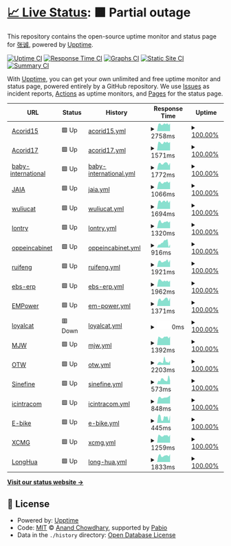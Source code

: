 # [📈 Live Status](https://techeek.github.io/upptime): <!--live status--> **🟧 Partial outage**

This repository contains the open-source uptime monitor and status page for [张诚](www.techeek.cn), powered by [Upptime](https://github.com/upptime/upptime).

[![Uptime CI](https://github.com/techeek/upptime/workflows/Uptime%20CI/badge.svg)](https://github.com/techeek/upptime/actions?query=workflow%3A%22Uptime+CI%22)
[![Response Time CI](https://github.com/techeek/upptime/workflows/Response%20Time%20CI/badge.svg)](https://github.com/techeek/upptime/actions?query=workflow%3A%22Response+Time+CI%22)
[![Graphs CI](https://github.com/techeek/upptime/workflows/Graphs%20CI/badge.svg)](https://github.com/techeek/upptime/actions?query=workflow%3A%22Graphs+CI%22)
[![Static Site CI](https://github.com/techeek/upptime/workflows/Static%20Site%20CI/badge.svg)](https://github.com/techeek/upptime/actions?query=workflow%3A%22Static+Site+CI%22)
[![Summary CI](https://github.com/techeek/upptime/workflows/Summary%20CI/badge.svg)](https://github.com/techeek/upptime/actions?query=workflow%3A%22Summary+CI%22)

With [Upptime](https://upptime.js.org), you can get your own unlimited and free uptime monitor and status page, powered entirely by a GitHub repository. We use [Issues](https://github.com/techeek/upptime/issues) as incident reports, [Actions](https://github.com/techeek/upptime/actions) as uptime monitors, and [Pages](https://techeek.github.io/upptime) for the status page.

<!--start: status pages-->
<!-- This summary is generated by Upptime (https://github.com/upptime/upptime) -->
<!-- Do not edit this manually, your changes will be overwritten -->
<!-- prettier-ignore -->
| URL | Status | History | Response Time | Uptime |
| --- | ------ | ------- | ------------- | ------ |
| <img alt="" src="https://icons.duckduckgo.com/ip3/odoo15.acorid.cn.ico" height="13"> [Acorid15](https://odoo15.acorid.cn) | 🟩 Up | [acorid15.yml](https://github.com/Techeek/upptime/commits/HEAD/history/acorid15.yml) | <details><summary><img alt="Response time graph" src="./graphs/acorid15/response-time-week.png" height="20"> 2758ms</summary><br><a href="https://techeek.github.io/upptime/history/acorid15"><img alt="Response time 2842" src="https://img.shields.io/endpoint?url=https%3A%2F%2Fraw.githubusercontent.com%2FTecheek%2Fupptime%2FHEAD%2Fapi%2Facorid15%2Fresponse-time.json"></a><br><a href="https://techeek.github.io/upptime/history/acorid15"><img alt="24-hour response time 2376" src="https://img.shields.io/endpoint?url=https%3A%2F%2Fraw.githubusercontent.com%2FTecheek%2Fupptime%2FHEAD%2Fapi%2Facorid15%2Fresponse-time-day.json"></a><br><a href="https://techeek.github.io/upptime/history/acorid15"><img alt="7-day response time 2758" src="https://img.shields.io/endpoint?url=https%3A%2F%2Fraw.githubusercontent.com%2FTecheek%2Fupptime%2FHEAD%2Fapi%2Facorid15%2Fresponse-time-week.json"></a><br><a href="https://techeek.github.io/upptime/history/acorid15"><img alt="30-day response time 2797" src="https://img.shields.io/endpoint?url=https%3A%2F%2Fraw.githubusercontent.com%2FTecheek%2Fupptime%2FHEAD%2Fapi%2Facorid15%2Fresponse-time-month.json"></a><br><a href="https://techeek.github.io/upptime/history/acorid15"><img alt="1-year response time 2842" src="https://img.shields.io/endpoint?url=https%3A%2F%2Fraw.githubusercontent.com%2FTecheek%2Fupptime%2FHEAD%2Fapi%2Facorid15%2Fresponse-time-year.json"></a></details> | <details><summary><a href="https://techeek.github.io/upptime/history/acorid15">100.00%</a></summary><a href="https://techeek.github.io/upptime/history/acorid15"><img alt="All-time uptime 100.00%" src="https://img.shields.io/endpoint?url=https%3A%2F%2Fraw.githubusercontent.com%2FTecheek%2Fupptime%2FHEAD%2Fapi%2Facorid15%2Fuptime.json"></a><br><a href="https://techeek.github.io/upptime/history/acorid15"><img alt="24-hour uptime 100.00%" src="https://img.shields.io/endpoint?url=https%3A%2F%2Fraw.githubusercontent.com%2FTecheek%2Fupptime%2FHEAD%2Fapi%2Facorid15%2Fuptime-day.json"></a><br><a href="https://techeek.github.io/upptime/history/acorid15"><img alt="7-day uptime 100.00%" src="https://img.shields.io/endpoint?url=https%3A%2F%2Fraw.githubusercontent.com%2FTecheek%2Fupptime%2FHEAD%2Fapi%2Facorid15%2Fuptime-week.json"></a><br><a href="https://techeek.github.io/upptime/history/acorid15"><img alt="30-day uptime 100.00%" src="https://img.shields.io/endpoint?url=https%3A%2F%2Fraw.githubusercontent.com%2FTecheek%2Fupptime%2FHEAD%2Fapi%2Facorid15%2Fuptime-month.json"></a><br><a href="https://techeek.github.io/upptime/history/acorid15"><img alt="1-year uptime 100.00%" src="https://img.shields.io/endpoint?url=https%3A%2F%2Fraw.githubusercontent.com%2FTecheek%2Fupptime%2FHEAD%2Fapi%2Facorid15%2Fuptime-year.json"></a></details>
| <img alt="" src="https://icons.duckduckgo.com/ip3/odoo17.acorid.cn.ico" height="13"> [Acorid17](https://odoo17.acorid.cn) | 🟩 Up | [acorid17.yml](https://github.com/Techeek/upptime/commits/HEAD/history/acorid17.yml) | <details><summary><img alt="Response time graph" src="./graphs/acorid17/response-time-week.png" height="20"> 1571ms</summary><br><a href="https://techeek.github.io/upptime/history/acorid17"><img alt="Response time 1766" src="https://img.shields.io/endpoint?url=https%3A%2F%2Fraw.githubusercontent.com%2FTecheek%2Fupptime%2FHEAD%2Fapi%2Facorid17%2Fresponse-time.json"></a><br><a href="https://techeek.github.io/upptime/history/acorid17"><img alt="24-hour response time 1258" src="https://img.shields.io/endpoint?url=https%3A%2F%2Fraw.githubusercontent.com%2FTecheek%2Fupptime%2FHEAD%2Fapi%2Facorid17%2Fresponse-time-day.json"></a><br><a href="https://techeek.github.io/upptime/history/acorid17"><img alt="7-day response time 1571" src="https://img.shields.io/endpoint?url=https%3A%2F%2Fraw.githubusercontent.com%2FTecheek%2Fupptime%2FHEAD%2Fapi%2Facorid17%2Fresponse-time-week.json"></a><br><a href="https://techeek.github.io/upptime/history/acorid17"><img alt="30-day response time 1639" src="https://img.shields.io/endpoint?url=https%3A%2F%2Fraw.githubusercontent.com%2FTecheek%2Fupptime%2FHEAD%2Fapi%2Facorid17%2Fresponse-time-month.json"></a><br><a href="https://techeek.github.io/upptime/history/acorid17"><img alt="1-year response time 1766" src="https://img.shields.io/endpoint?url=https%3A%2F%2Fraw.githubusercontent.com%2FTecheek%2Fupptime%2FHEAD%2Fapi%2Facorid17%2Fresponse-time-year.json"></a></details> | <details><summary><a href="https://techeek.github.io/upptime/history/acorid17">100.00%</a></summary><a href="https://techeek.github.io/upptime/history/acorid17"><img alt="All-time uptime 99.98%" src="https://img.shields.io/endpoint?url=https%3A%2F%2Fraw.githubusercontent.com%2FTecheek%2Fupptime%2FHEAD%2Fapi%2Facorid17%2Fuptime.json"></a><br><a href="https://techeek.github.io/upptime/history/acorid17"><img alt="24-hour uptime 100.00%" src="https://img.shields.io/endpoint?url=https%3A%2F%2Fraw.githubusercontent.com%2FTecheek%2Fupptime%2FHEAD%2Fapi%2Facorid17%2Fuptime-day.json"></a><br><a href="https://techeek.github.io/upptime/history/acorid17"><img alt="7-day uptime 100.00%" src="https://img.shields.io/endpoint?url=https%3A%2F%2Fraw.githubusercontent.com%2FTecheek%2Fupptime%2FHEAD%2Fapi%2Facorid17%2Fuptime-week.json"></a><br><a href="https://techeek.github.io/upptime/history/acorid17"><img alt="30-day uptime 100.00%" src="https://img.shields.io/endpoint?url=https%3A%2F%2Fraw.githubusercontent.com%2FTecheek%2Fupptime%2FHEAD%2Fapi%2Facorid17%2Fuptime-month.json"></a><br><a href="https://techeek.github.io/upptime/history/acorid17"><img alt="1-year uptime 99.98%" src="https://img.shields.io/endpoint?url=https%3A%2F%2Fraw.githubusercontent.com%2FTecheek%2Fupptime%2FHEAD%2Fapi%2Facorid17%2Fuptime-year.json"></a></details>
| <img alt="" src="https://icons.duckduckgo.com/ip3/www.baby-international.com.ico" height="13"> [baby-international](https://www.baby-international.com) | 🟩 Up | [baby-international.yml](https://github.com/Techeek/upptime/commits/HEAD/history/baby-international.yml) | <details><summary><img alt="Response time graph" src="./graphs/baby-international/response-time-week.png" height="20"> 1772ms</summary><br><a href="https://techeek.github.io/upptime/history/baby-international"><img alt="Response time 1843" src="https://img.shields.io/endpoint?url=https%3A%2F%2Fraw.githubusercontent.com%2FTecheek%2Fupptime%2FHEAD%2Fapi%2Fbaby-international%2Fresponse-time.json"></a><br><a href="https://techeek.github.io/upptime/history/baby-international"><img alt="24-hour response time 1542" src="https://img.shields.io/endpoint?url=https%3A%2F%2Fraw.githubusercontent.com%2FTecheek%2Fupptime%2FHEAD%2Fapi%2Fbaby-international%2Fresponse-time-day.json"></a><br><a href="https://techeek.github.io/upptime/history/baby-international"><img alt="7-day response time 1772" src="https://img.shields.io/endpoint?url=https%3A%2F%2Fraw.githubusercontent.com%2FTecheek%2Fupptime%2FHEAD%2Fapi%2Fbaby-international%2Fresponse-time-week.json"></a><br><a href="https://techeek.github.io/upptime/history/baby-international"><img alt="30-day response time 1832" src="https://img.shields.io/endpoint?url=https%3A%2F%2Fraw.githubusercontent.com%2FTecheek%2Fupptime%2FHEAD%2Fapi%2Fbaby-international%2Fresponse-time-month.json"></a><br><a href="https://techeek.github.io/upptime/history/baby-international"><img alt="1-year response time 1843" src="https://img.shields.io/endpoint?url=https%3A%2F%2Fraw.githubusercontent.com%2FTecheek%2Fupptime%2FHEAD%2Fapi%2Fbaby-international%2Fresponse-time-year.json"></a></details> | <details><summary><a href="https://techeek.github.io/upptime/history/baby-international">100.00%</a></summary><a href="https://techeek.github.io/upptime/history/baby-international"><img alt="All-time uptime 100.00%" src="https://img.shields.io/endpoint?url=https%3A%2F%2Fraw.githubusercontent.com%2FTecheek%2Fupptime%2FHEAD%2Fapi%2Fbaby-international%2Fuptime.json"></a><br><a href="https://techeek.github.io/upptime/history/baby-international"><img alt="24-hour uptime 100.00%" src="https://img.shields.io/endpoint?url=https%3A%2F%2Fraw.githubusercontent.com%2FTecheek%2Fupptime%2FHEAD%2Fapi%2Fbaby-international%2Fuptime-day.json"></a><br><a href="https://techeek.github.io/upptime/history/baby-international"><img alt="7-day uptime 100.00%" src="https://img.shields.io/endpoint?url=https%3A%2F%2Fraw.githubusercontent.com%2FTecheek%2Fupptime%2FHEAD%2Fapi%2Fbaby-international%2Fuptime-week.json"></a><br><a href="https://techeek.github.io/upptime/history/baby-international"><img alt="30-day uptime 100.00%" src="https://img.shields.io/endpoint?url=https%3A%2F%2Fraw.githubusercontent.com%2FTecheek%2Fupptime%2FHEAD%2Fapi%2Fbaby-international%2Fuptime-month.json"></a><br><a href="https://techeek.github.io/upptime/history/baby-international"><img alt="1-year uptime 100.00%" src="https://img.shields.io/endpoint?url=https%3A%2F%2Fraw.githubusercontent.com%2FTecheek%2Fupptime%2FHEAD%2Fapi%2Fbaby-international%2Fuptime-year.json"></a></details>
| <img alt="" src="https://icons.duckduckgo.com/ip3/120.79.228.48.ico" height="13"> [JAIA](http://120.79.228.48) | 🟩 Up | [jaia.yml](https://github.com/Techeek/upptime/commits/HEAD/history/jaia.yml) | <details><summary><img alt="Response time graph" src="./graphs/jaia/response-time-week.png" height="20"> 1066ms</summary><br><a href="https://techeek.github.io/upptime/history/jaia"><img alt="Response time 1070" src="https://img.shields.io/endpoint?url=https%3A%2F%2Fraw.githubusercontent.com%2FTecheek%2Fupptime%2FHEAD%2Fapi%2Fjaia%2Fresponse-time.json"></a><br><a href="https://techeek.github.io/upptime/history/jaia"><img alt="24-hour response time 956" src="https://img.shields.io/endpoint?url=https%3A%2F%2Fraw.githubusercontent.com%2FTecheek%2Fupptime%2FHEAD%2Fapi%2Fjaia%2Fresponse-time-day.json"></a><br><a href="https://techeek.github.io/upptime/history/jaia"><img alt="7-day response time 1066" src="https://img.shields.io/endpoint?url=https%3A%2F%2Fraw.githubusercontent.com%2FTecheek%2Fupptime%2FHEAD%2Fapi%2Fjaia%2Fresponse-time-week.json"></a><br><a href="https://techeek.github.io/upptime/history/jaia"><img alt="30-day response time 1095" src="https://img.shields.io/endpoint?url=https%3A%2F%2Fraw.githubusercontent.com%2FTecheek%2Fupptime%2FHEAD%2Fapi%2Fjaia%2Fresponse-time-month.json"></a><br><a href="https://techeek.github.io/upptime/history/jaia"><img alt="1-year response time 1070" src="https://img.shields.io/endpoint?url=https%3A%2F%2Fraw.githubusercontent.com%2FTecheek%2Fupptime%2FHEAD%2Fapi%2Fjaia%2Fresponse-time-year.json"></a></details> | <details><summary><a href="https://techeek.github.io/upptime/history/jaia">100.00%</a></summary><a href="https://techeek.github.io/upptime/history/jaia"><img alt="All-time uptime 100.00%" src="https://img.shields.io/endpoint?url=https%3A%2F%2Fraw.githubusercontent.com%2FTecheek%2Fupptime%2FHEAD%2Fapi%2Fjaia%2Fuptime.json"></a><br><a href="https://techeek.github.io/upptime/history/jaia"><img alt="24-hour uptime 100.00%" src="https://img.shields.io/endpoint?url=https%3A%2F%2Fraw.githubusercontent.com%2FTecheek%2Fupptime%2FHEAD%2Fapi%2Fjaia%2Fuptime-day.json"></a><br><a href="https://techeek.github.io/upptime/history/jaia"><img alt="7-day uptime 100.00%" src="https://img.shields.io/endpoint?url=https%3A%2F%2Fraw.githubusercontent.com%2FTecheek%2Fupptime%2FHEAD%2Fapi%2Fjaia%2Fuptime-week.json"></a><br><a href="https://techeek.github.io/upptime/history/jaia"><img alt="30-day uptime 100.00%" src="https://img.shields.io/endpoint?url=https%3A%2F%2Fraw.githubusercontent.com%2FTecheek%2Fupptime%2FHEAD%2Fapi%2Fjaia%2Fuptime-month.json"></a><br><a href="https://techeek.github.io/upptime/history/jaia"><img alt="1-year uptime 100.00%" src="https://img.shields.io/endpoint?url=https%3A%2F%2Fraw.githubusercontent.com%2FTecheek%2Fupptime%2FHEAD%2Fapi%2Fjaia%2Fuptime-year.json"></a></details>
| <img alt="" src="https://icons.duckduckgo.com/ip3/od.wuliucat.com.ico" height="13"> [wuliucat](http://od.wuliucat.com) | 🟩 Up | [wuliucat.yml](https://github.com/Techeek/upptime/commits/HEAD/history/wuliucat.yml) | <details><summary><img alt="Response time graph" src="./graphs/wuliucat/response-time-week.png" height="20"> 1694ms</summary><br><a href="https://techeek.github.io/upptime/history/wuliucat"><img alt="Response time 1787" src="https://img.shields.io/endpoint?url=https%3A%2F%2Fraw.githubusercontent.com%2FTecheek%2Fupptime%2FHEAD%2Fapi%2Fwuliucat%2Fresponse-time.json"></a><br><a href="https://techeek.github.io/upptime/history/wuliucat"><img alt="24-hour response time 1418" src="https://img.shields.io/endpoint?url=https%3A%2F%2Fraw.githubusercontent.com%2FTecheek%2Fupptime%2FHEAD%2Fapi%2Fwuliucat%2Fresponse-time-day.json"></a><br><a href="https://techeek.github.io/upptime/history/wuliucat"><img alt="7-day response time 1694" src="https://img.shields.io/endpoint?url=https%3A%2F%2Fraw.githubusercontent.com%2FTecheek%2Fupptime%2FHEAD%2Fapi%2Fwuliucat%2Fresponse-time-week.json"></a><br><a href="https://techeek.github.io/upptime/history/wuliucat"><img alt="30-day response time 1744" src="https://img.shields.io/endpoint?url=https%3A%2F%2Fraw.githubusercontent.com%2FTecheek%2Fupptime%2FHEAD%2Fapi%2Fwuliucat%2Fresponse-time-month.json"></a><br><a href="https://techeek.github.io/upptime/history/wuliucat"><img alt="1-year response time 1787" src="https://img.shields.io/endpoint?url=https%3A%2F%2Fraw.githubusercontent.com%2FTecheek%2Fupptime%2FHEAD%2Fapi%2Fwuliucat%2Fresponse-time-year.json"></a></details> | <details><summary><a href="https://techeek.github.io/upptime/history/wuliucat">100.00%</a></summary><a href="https://techeek.github.io/upptime/history/wuliucat"><img alt="All-time uptime 99.82%" src="https://img.shields.io/endpoint?url=https%3A%2F%2Fraw.githubusercontent.com%2FTecheek%2Fupptime%2FHEAD%2Fapi%2Fwuliucat%2Fuptime.json"></a><br><a href="https://techeek.github.io/upptime/history/wuliucat"><img alt="24-hour uptime 100.00%" src="https://img.shields.io/endpoint?url=https%3A%2F%2Fraw.githubusercontent.com%2FTecheek%2Fupptime%2FHEAD%2Fapi%2Fwuliucat%2Fuptime-day.json"></a><br><a href="https://techeek.github.io/upptime/history/wuliucat"><img alt="7-day uptime 100.00%" src="https://img.shields.io/endpoint?url=https%3A%2F%2Fraw.githubusercontent.com%2FTecheek%2Fupptime%2FHEAD%2Fapi%2Fwuliucat%2Fuptime-week.json"></a><br><a href="https://techeek.github.io/upptime/history/wuliucat"><img alt="30-day uptime 100.00%" src="https://img.shields.io/endpoint?url=https%3A%2F%2Fraw.githubusercontent.com%2FTecheek%2Fupptime%2FHEAD%2Fapi%2Fwuliucat%2Fuptime-month.json"></a><br><a href="https://techeek.github.io/upptime/history/wuliucat"><img alt="1-year uptime 99.82%" src="https://img.shields.io/endpoint?url=https%3A%2F%2Fraw.githubusercontent.com%2FTecheek%2Fupptime%2FHEAD%2Fapi%2Fwuliucat%2Fuptime-year.json"></a></details>
| <img alt="" src="https://icons.duckduckgo.com/ip3/lontry.einfo-tech.com.ico" height="13"> [lontry](https://lontry.einfo-tech.com) | 🟩 Up | [lontry.yml](https://github.com/Techeek/upptime/commits/HEAD/history/lontry.yml) | <details><summary><img alt="Response time graph" src="./graphs/lontry/response-time-week.png" height="20"> 1320ms</summary><br><a href="https://techeek.github.io/upptime/history/lontry"><img alt="Response time 1346" src="https://img.shields.io/endpoint?url=https%3A%2F%2Fraw.githubusercontent.com%2FTecheek%2Fupptime%2FHEAD%2Fapi%2Flontry%2Fresponse-time.json"></a><br><a href="https://techeek.github.io/upptime/history/lontry"><img alt="24-hour response time 1400" src="https://img.shields.io/endpoint?url=https%3A%2F%2Fraw.githubusercontent.com%2FTecheek%2Fupptime%2FHEAD%2Fapi%2Flontry%2Fresponse-time-day.json"></a><br><a href="https://techeek.github.io/upptime/history/lontry"><img alt="7-day response time 1320" src="https://img.shields.io/endpoint?url=https%3A%2F%2Fraw.githubusercontent.com%2FTecheek%2Fupptime%2FHEAD%2Fapi%2Flontry%2Fresponse-time-week.json"></a><br><a href="https://techeek.github.io/upptime/history/lontry"><img alt="30-day response time 1328" src="https://img.shields.io/endpoint?url=https%3A%2F%2Fraw.githubusercontent.com%2FTecheek%2Fupptime%2FHEAD%2Fapi%2Flontry%2Fresponse-time-month.json"></a><br><a href="https://techeek.github.io/upptime/history/lontry"><img alt="1-year response time 1346" src="https://img.shields.io/endpoint?url=https%3A%2F%2Fraw.githubusercontent.com%2FTecheek%2Fupptime%2FHEAD%2Fapi%2Flontry%2Fresponse-time-year.json"></a></details> | <details><summary><a href="https://techeek.github.io/upptime/history/lontry">100.00%</a></summary><a href="https://techeek.github.io/upptime/history/lontry"><img alt="All-time uptime 100.00%" src="https://img.shields.io/endpoint?url=https%3A%2F%2Fraw.githubusercontent.com%2FTecheek%2Fupptime%2FHEAD%2Fapi%2Flontry%2Fuptime.json"></a><br><a href="https://techeek.github.io/upptime/history/lontry"><img alt="24-hour uptime 100.00%" src="https://img.shields.io/endpoint?url=https%3A%2F%2Fraw.githubusercontent.com%2FTecheek%2Fupptime%2FHEAD%2Fapi%2Flontry%2Fuptime-day.json"></a><br><a href="https://techeek.github.io/upptime/history/lontry"><img alt="7-day uptime 100.00%" src="https://img.shields.io/endpoint?url=https%3A%2F%2Fraw.githubusercontent.com%2FTecheek%2Fupptime%2FHEAD%2Fapi%2Flontry%2Fuptime-week.json"></a><br><a href="https://techeek.github.io/upptime/history/lontry"><img alt="30-day uptime 100.00%" src="https://img.shields.io/endpoint?url=https%3A%2F%2Fraw.githubusercontent.com%2FTecheek%2Fupptime%2FHEAD%2Fapi%2Flontry%2Fuptime-month.json"></a><br><a href="https://techeek.github.io/upptime/history/lontry"><img alt="1-year uptime 100.00%" src="https://img.shields.io/endpoint?url=https%3A%2F%2Fraw.githubusercontent.com%2FTecheek%2Fupptime%2FHEAD%2Fapi%2Flontry%2Fuptime-year.json"></a></details>
| <img alt="" src="https://icons.duckduckgo.com/ip3/oppeincabinet.ca.ico" height="13"> [oppeincabinet](http://oppeincabinet.ca) | 🟩 Up | [oppeincabinet.yml](https://github.com/Techeek/upptime/commits/HEAD/history/oppeincabinet.yml) | <details><summary><img alt="Response time graph" src="./graphs/oppeincabinet/response-time-week.png" height="20"> 916ms</summary><br><a href="https://techeek.github.io/upptime/history/oppeincabinet"><img alt="Response time 555" src="https://img.shields.io/endpoint?url=https%3A%2F%2Fraw.githubusercontent.com%2FTecheek%2Fupptime%2FHEAD%2Fapi%2Foppeincabinet%2Fresponse-time.json"></a><br><a href="https://techeek.github.io/upptime/history/oppeincabinet"><img alt="24-hour response time 136" src="https://img.shields.io/endpoint?url=https%3A%2F%2Fraw.githubusercontent.com%2FTecheek%2Fupptime%2FHEAD%2Fapi%2Foppeincabinet%2Fresponse-time-day.json"></a><br><a href="https://techeek.github.io/upptime/history/oppeincabinet"><img alt="7-day response time 916" src="https://img.shields.io/endpoint?url=https%3A%2F%2Fraw.githubusercontent.com%2FTecheek%2Fupptime%2FHEAD%2Fapi%2Foppeincabinet%2Fresponse-time-week.json"></a><br><a href="https://techeek.github.io/upptime/history/oppeincabinet"><img alt="30-day response time 587" src="https://img.shields.io/endpoint?url=https%3A%2F%2Fraw.githubusercontent.com%2FTecheek%2Fupptime%2FHEAD%2Fapi%2Foppeincabinet%2Fresponse-time-month.json"></a><br><a href="https://techeek.github.io/upptime/history/oppeincabinet"><img alt="1-year response time 555" src="https://img.shields.io/endpoint?url=https%3A%2F%2Fraw.githubusercontent.com%2FTecheek%2Fupptime%2FHEAD%2Fapi%2Foppeincabinet%2Fresponse-time-year.json"></a></details> | <details><summary><a href="https://techeek.github.io/upptime/history/oppeincabinet">100.00%</a></summary><a href="https://techeek.github.io/upptime/history/oppeincabinet"><img alt="All-time uptime 99.91%" src="https://img.shields.io/endpoint?url=https%3A%2F%2Fraw.githubusercontent.com%2FTecheek%2Fupptime%2FHEAD%2Fapi%2Foppeincabinet%2Fuptime.json"></a><br><a href="https://techeek.github.io/upptime/history/oppeincabinet"><img alt="24-hour uptime 100.00%" src="https://img.shields.io/endpoint?url=https%3A%2F%2Fraw.githubusercontent.com%2FTecheek%2Fupptime%2FHEAD%2Fapi%2Foppeincabinet%2Fuptime-day.json"></a><br><a href="https://techeek.github.io/upptime/history/oppeincabinet"><img alt="7-day uptime 100.00%" src="https://img.shields.io/endpoint?url=https%3A%2F%2Fraw.githubusercontent.com%2FTecheek%2Fupptime%2FHEAD%2Fapi%2Foppeincabinet%2Fuptime-week.json"></a><br><a href="https://techeek.github.io/upptime/history/oppeincabinet"><img alt="30-day uptime 100.00%" src="https://img.shields.io/endpoint?url=https%3A%2F%2Fraw.githubusercontent.com%2FTecheek%2Fupptime%2FHEAD%2Fapi%2Foppeincabinet%2Fuptime-month.json"></a><br><a href="https://techeek.github.io/upptime/history/oppeincabinet"><img alt="1-year uptime 99.91%" src="https://img.shields.io/endpoint?url=https%3A%2F%2Fraw.githubusercontent.com%2FTecheek%2Fupptime%2FHEAD%2Fapi%2Foppeincabinet%2Fuptime-year.json"></a></details>
| <img alt="" src="https://icons.duckduckgo.com/ip3/ruifengcc.cn.ico" height="13"> [ruifeng](https://ruifengcc.cn) | 🟩 Up | [ruifeng.yml](https://github.com/Techeek/upptime/commits/HEAD/history/ruifeng.yml) | <details><summary><img alt="Response time graph" src="./graphs/ruifeng/response-time-week.png" height="20"> 1921ms</summary><br><a href="https://techeek.github.io/upptime/history/ruifeng"><img alt="Response time 1978" src="https://img.shields.io/endpoint?url=https%3A%2F%2Fraw.githubusercontent.com%2FTecheek%2Fupptime%2FHEAD%2Fapi%2Fruifeng%2Fresponse-time.json"></a><br><a href="https://techeek.github.io/upptime/history/ruifeng"><img alt="24-hour response time 1601" src="https://img.shields.io/endpoint?url=https%3A%2F%2Fraw.githubusercontent.com%2FTecheek%2Fupptime%2FHEAD%2Fapi%2Fruifeng%2Fresponse-time-day.json"></a><br><a href="https://techeek.github.io/upptime/history/ruifeng"><img alt="7-day response time 1921" src="https://img.shields.io/endpoint?url=https%3A%2F%2Fraw.githubusercontent.com%2FTecheek%2Fupptime%2FHEAD%2Fapi%2Fruifeng%2Fresponse-time-week.json"></a><br><a href="https://techeek.github.io/upptime/history/ruifeng"><img alt="30-day response time 1977" src="https://img.shields.io/endpoint?url=https%3A%2F%2Fraw.githubusercontent.com%2FTecheek%2Fupptime%2FHEAD%2Fapi%2Fruifeng%2Fresponse-time-month.json"></a><br><a href="https://techeek.github.io/upptime/history/ruifeng"><img alt="1-year response time 1978" src="https://img.shields.io/endpoint?url=https%3A%2F%2Fraw.githubusercontent.com%2FTecheek%2Fupptime%2FHEAD%2Fapi%2Fruifeng%2Fresponse-time-year.json"></a></details> | <details><summary><a href="https://techeek.github.io/upptime/history/ruifeng">100.00%</a></summary><a href="https://techeek.github.io/upptime/history/ruifeng"><img alt="All-time uptime 100.00%" src="https://img.shields.io/endpoint?url=https%3A%2F%2Fraw.githubusercontent.com%2FTecheek%2Fupptime%2FHEAD%2Fapi%2Fruifeng%2Fuptime.json"></a><br><a href="https://techeek.github.io/upptime/history/ruifeng"><img alt="24-hour uptime 100.00%" src="https://img.shields.io/endpoint?url=https%3A%2F%2Fraw.githubusercontent.com%2FTecheek%2Fupptime%2FHEAD%2Fapi%2Fruifeng%2Fuptime-day.json"></a><br><a href="https://techeek.github.io/upptime/history/ruifeng"><img alt="7-day uptime 100.00%" src="https://img.shields.io/endpoint?url=https%3A%2F%2Fraw.githubusercontent.com%2FTecheek%2Fupptime%2FHEAD%2Fapi%2Fruifeng%2Fuptime-week.json"></a><br><a href="https://techeek.github.io/upptime/history/ruifeng"><img alt="30-day uptime 100.00%" src="https://img.shields.io/endpoint?url=https%3A%2F%2Fraw.githubusercontent.com%2FTecheek%2Fupptime%2FHEAD%2Fapi%2Fruifeng%2Fuptime-month.json"></a><br><a href="https://techeek.github.io/upptime/history/ruifeng"><img alt="1-year uptime 100.00%" src="https://img.shields.io/endpoint?url=https%3A%2F%2Fraw.githubusercontent.com%2FTecheek%2Fupptime%2FHEAD%2Fapi%2Fruifeng%2Fuptime-year.json"></a></details>
| <img alt="" src="https://icons.duckduckgo.com/ip3/www.ebs-erp.cn.ico" height="13"> [ebs-erp](http://www.ebs-erp.cn:8013) | 🟩 Up | [ebs-erp.yml](https://github.com/Techeek/upptime/commits/HEAD/history/ebs-erp.yml) | <details><summary><img alt="Response time graph" src="./graphs/ebs-erp/response-time-week.png" height="20"> 1962ms</summary><br><a href="https://techeek.github.io/upptime/history/ebs-erp"><img alt="Response time 2432" src="https://img.shields.io/endpoint?url=https%3A%2F%2Fraw.githubusercontent.com%2FTecheek%2Fupptime%2FHEAD%2Fapi%2Febs-erp%2Fresponse-time.json"></a><br><a href="https://techeek.github.io/upptime/history/ebs-erp"><img alt="24-hour response time 1731" src="https://img.shields.io/endpoint?url=https%3A%2F%2Fraw.githubusercontent.com%2FTecheek%2Fupptime%2FHEAD%2Fapi%2Febs-erp%2Fresponse-time-day.json"></a><br><a href="https://techeek.github.io/upptime/history/ebs-erp"><img alt="7-day response time 1962" src="https://img.shields.io/endpoint?url=https%3A%2F%2Fraw.githubusercontent.com%2FTecheek%2Fupptime%2FHEAD%2Fapi%2Febs-erp%2Fresponse-time-week.json"></a><br><a href="https://techeek.github.io/upptime/history/ebs-erp"><img alt="30-day response time 2511" src="https://img.shields.io/endpoint?url=https%3A%2F%2Fraw.githubusercontent.com%2FTecheek%2Fupptime%2FHEAD%2Fapi%2Febs-erp%2Fresponse-time-month.json"></a><br><a href="https://techeek.github.io/upptime/history/ebs-erp"><img alt="1-year response time 2432" src="https://img.shields.io/endpoint?url=https%3A%2F%2Fraw.githubusercontent.com%2FTecheek%2Fupptime%2FHEAD%2Fapi%2Febs-erp%2Fresponse-time-year.json"></a></details> | <details><summary><a href="https://techeek.github.io/upptime/history/ebs-erp">100.00%</a></summary><a href="https://techeek.github.io/upptime/history/ebs-erp"><img alt="All-time uptime 100.00%" src="https://img.shields.io/endpoint?url=https%3A%2F%2Fraw.githubusercontent.com%2FTecheek%2Fupptime%2FHEAD%2Fapi%2Febs-erp%2Fuptime.json"></a><br><a href="https://techeek.github.io/upptime/history/ebs-erp"><img alt="24-hour uptime 100.00%" src="https://img.shields.io/endpoint?url=https%3A%2F%2Fraw.githubusercontent.com%2FTecheek%2Fupptime%2FHEAD%2Fapi%2Febs-erp%2Fuptime-day.json"></a><br><a href="https://techeek.github.io/upptime/history/ebs-erp"><img alt="7-day uptime 100.00%" src="https://img.shields.io/endpoint?url=https%3A%2F%2Fraw.githubusercontent.com%2FTecheek%2Fupptime%2FHEAD%2Fapi%2Febs-erp%2Fuptime-week.json"></a><br><a href="https://techeek.github.io/upptime/history/ebs-erp"><img alt="30-day uptime 100.00%" src="https://img.shields.io/endpoint?url=https%3A%2F%2Fraw.githubusercontent.com%2FTecheek%2Fupptime%2FHEAD%2Fapi%2Febs-erp%2Fuptime-month.json"></a><br><a href="https://techeek.github.io/upptime/history/ebs-erp"><img alt="1-year uptime 100.00%" src="https://img.shields.io/endpoint?url=https%3A%2F%2Fraw.githubusercontent.com%2FTecheek%2Fupptime%2FHEAD%2Fapi%2Febs-erp%2Fuptime-year.json"></a></details>
| <img alt="" src="https://icons.duckduckgo.com/ip3/www.emlitpe.net.ico" height="13"> [EMPower](https://www.emlitpe.net) | 🟩 Up | [em-power.yml](https://github.com/Techeek/upptime/commits/HEAD/history/em-power.yml) | <details><summary><img alt="Response time graph" src="./graphs/em-power/response-time-week.png" height="20"> 1371ms</summary><br><a href="https://techeek.github.io/upptime/history/em-power"><img alt="Response time 1477" src="https://img.shields.io/endpoint?url=https%3A%2F%2Fraw.githubusercontent.com%2FTecheek%2Fupptime%2FHEAD%2Fapi%2Fem-power%2Fresponse-time.json"></a><br><a href="https://techeek.github.io/upptime/history/em-power"><img alt="24-hour response time 1097" src="https://img.shields.io/endpoint?url=https%3A%2F%2Fraw.githubusercontent.com%2FTecheek%2Fupptime%2FHEAD%2Fapi%2Fem-power%2Fresponse-time-day.json"></a><br><a href="https://techeek.github.io/upptime/history/em-power"><img alt="7-day response time 1371" src="https://img.shields.io/endpoint?url=https%3A%2F%2Fraw.githubusercontent.com%2FTecheek%2Fupptime%2FHEAD%2Fapi%2Fem-power%2Fresponse-time-week.json"></a><br><a href="https://techeek.github.io/upptime/history/em-power"><img alt="30-day response time 1427" src="https://img.shields.io/endpoint?url=https%3A%2F%2Fraw.githubusercontent.com%2FTecheek%2Fupptime%2FHEAD%2Fapi%2Fem-power%2Fresponse-time-month.json"></a><br><a href="https://techeek.github.io/upptime/history/em-power"><img alt="1-year response time 1477" src="https://img.shields.io/endpoint?url=https%3A%2F%2Fraw.githubusercontent.com%2FTecheek%2Fupptime%2FHEAD%2Fapi%2Fem-power%2Fresponse-time-year.json"></a></details> | <details><summary><a href="https://techeek.github.io/upptime/history/em-power">100.00%</a></summary><a href="https://techeek.github.io/upptime/history/em-power"><img alt="All-time uptime 100.00%" src="https://img.shields.io/endpoint?url=https%3A%2F%2Fraw.githubusercontent.com%2FTecheek%2Fupptime%2FHEAD%2Fapi%2Fem-power%2Fuptime.json"></a><br><a href="https://techeek.github.io/upptime/history/em-power"><img alt="24-hour uptime 100.00%" src="https://img.shields.io/endpoint?url=https%3A%2F%2Fraw.githubusercontent.com%2FTecheek%2Fupptime%2FHEAD%2Fapi%2Fem-power%2Fuptime-day.json"></a><br><a href="https://techeek.github.io/upptime/history/em-power"><img alt="7-day uptime 100.00%" src="https://img.shields.io/endpoint?url=https%3A%2F%2Fraw.githubusercontent.com%2FTecheek%2Fupptime%2FHEAD%2Fapi%2Fem-power%2Fuptime-week.json"></a><br><a href="https://techeek.github.io/upptime/history/em-power"><img alt="30-day uptime 100.00%" src="https://img.shields.io/endpoint?url=https%3A%2F%2Fraw.githubusercontent.com%2FTecheek%2Fupptime%2FHEAD%2Fapi%2Fem-power%2Fuptime-month.json"></a><br><a href="https://techeek.github.io/upptime/history/em-power"><img alt="1-year uptime 100.00%" src="https://img.shields.io/endpoint?url=https%3A%2F%2Fraw.githubusercontent.com%2FTecheek%2Fupptime%2FHEAD%2Fapi%2Fem-power%2Fuptime-year.json"></a></details>
| <img alt="" src="https://icons.duckduckgo.com/ip3/www.loyalcat.cn.ico" height="13"> [loyalcat](https://www.loyalcat.cn) | 🟥 Down | [loyalcat.yml](https://github.com/Techeek/upptime/commits/HEAD/history/loyalcat.yml) | <details><summary><img alt="Response time graph" src="./graphs/loyalcat/response-time-week.png" height="20"> 0ms</summary><br><a href="https://techeek.github.io/upptime/history/loyalcat"><img alt="Response time 0" src="https://img.shields.io/endpoint?url=https%3A%2F%2Fraw.githubusercontent.com%2FTecheek%2Fupptime%2FHEAD%2Fapi%2Floyalcat%2Fresponse-time.json"></a><br><a href="https://techeek.github.io/upptime/history/loyalcat"><img alt="24-hour response time 0" src="https://img.shields.io/endpoint?url=https%3A%2F%2Fraw.githubusercontent.com%2FTecheek%2Fupptime%2FHEAD%2Fapi%2Floyalcat%2Fresponse-time-day.json"></a><br><a href="https://techeek.github.io/upptime/history/loyalcat"><img alt="7-day response time 0" src="https://img.shields.io/endpoint?url=https%3A%2F%2Fraw.githubusercontent.com%2FTecheek%2Fupptime%2FHEAD%2Fapi%2Floyalcat%2Fresponse-time-week.json"></a><br><a href="https://techeek.github.io/upptime/history/loyalcat"><img alt="30-day response time 0" src="https://img.shields.io/endpoint?url=https%3A%2F%2Fraw.githubusercontent.com%2FTecheek%2Fupptime%2FHEAD%2Fapi%2Floyalcat%2Fresponse-time-month.json"></a><br><a href="https://techeek.github.io/upptime/history/loyalcat"><img alt="1-year response time 0" src="https://img.shields.io/endpoint?url=https%3A%2F%2Fraw.githubusercontent.com%2FTecheek%2Fupptime%2FHEAD%2Fapi%2Floyalcat%2Fresponse-time-year.json"></a></details> | <details><summary><a href="https://techeek.github.io/upptime/history/loyalcat">100.00%</a></summary><a href="https://techeek.github.io/upptime/history/loyalcat"><img alt="All-time uptime 99.82%" src="https://img.shields.io/endpoint?url=https%3A%2F%2Fraw.githubusercontent.com%2FTecheek%2Fupptime%2FHEAD%2Fapi%2Floyalcat%2Fuptime.json"></a><br><a href="https://techeek.github.io/upptime/history/loyalcat"><img alt="24-hour uptime 100.00%" src="https://img.shields.io/endpoint?url=https%3A%2F%2Fraw.githubusercontent.com%2FTecheek%2Fupptime%2FHEAD%2Fapi%2Floyalcat%2Fuptime-day.json"></a><br><a href="https://techeek.github.io/upptime/history/loyalcat"><img alt="7-day uptime 100.00%" src="https://img.shields.io/endpoint?url=https%3A%2F%2Fraw.githubusercontent.com%2FTecheek%2Fupptime%2FHEAD%2Fapi%2Floyalcat%2Fuptime-week.json"></a><br><a href="https://techeek.github.io/upptime/history/loyalcat"><img alt="30-day uptime 100.00%" src="https://img.shields.io/endpoint?url=https%3A%2F%2Fraw.githubusercontent.com%2FTecheek%2Fupptime%2FHEAD%2Fapi%2Floyalcat%2Fuptime-month.json"></a><br><a href="https://techeek.github.io/upptime/history/loyalcat"><img alt="1-year uptime 99.82%" src="https://img.shields.io/endpoint?url=https%3A%2F%2Fraw.githubusercontent.com%2FTecheek%2Fupptime%2FHEAD%2Fapi%2Floyalcat%2Fuptime-year.json"></a></details>
| <img alt="" src="https://icons.duckduckgo.com/ip3/202.96.173.134.ico" height="13"> [MJW](http://202.96.173.134:8069) | 🟩 Up | [mjw.yml](https://github.com/Techeek/upptime/commits/HEAD/history/mjw.yml) | <details><summary><img alt="Response time graph" src="./graphs/mjw/response-time-week.png" height="20"> 1392ms</summary><br><a href="https://techeek.github.io/upptime/history/mjw"><img alt="Response time 1516" src="https://img.shields.io/endpoint?url=https%3A%2F%2Fraw.githubusercontent.com%2FTecheek%2Fupptime%2FHEAD%2Fapi%2Fmjw%2Fresponse-time.json"></a><br><a href="https://techeek.github.io/upptime/history/mjw"><img alt="24-hour response time 1069" src="https://img.shields.io/endpoint?url=https%3A%2F%2Fraw.githubusercontent.com%2FTecheek%2Fupptime%2FHEAD%2Fapi%2Fmjw%2Fresponse-time-day.json"></a><br><a href="https://techeek.github.io/upptime/history/mjw"><img alt="7-day response time 1392" src="https://img.shields.io/endpoint?url=https%3A%2F%2Fraw.githubusercontent.com%2FTecheek%2Fupptime%2FHEAD%2Fapi%2Fmjw%2Fresponse-time-week.json"></a><br><a href="https://techeek.github.io/upptime/history/mjw"><img alt="30-day response time 1618" src="https://img.shields.io/endpoint?url=https%3A%2F%2Fraw.githubusercontent.com%2FTecheek%2Fupptime%2FHEAD%2Fapi%2Fmjw%2Fresponse-time-month.json"></a><br><a href="https://techeek.github.io/upptime/history/mjw"><img alt="1-year response time 1516" src="https://img.shields.io/endpoint?url=https%3A%2F%2Fraw.githubusercontent.com%2FTecheek%2Fupptime%2FHEAD%2Fapi%2Fmjw%2Fresponse-time-year.json"></a></details> | <details><summary><a href="https://techeek.github.io/upptime/history/mjw">100.00%</a></summary><a href="https://techeek.github.io/upptime/history/mjw"><img alt="All-time uptime 100.00%" src="https://img.shields.io/endpoint?url=https%3A%2F%2Fraw.githubusercontent.com%2FTecheek%2Fupptime%2FHEAD%2Fapi%2Fmjw%2Fuptime.json"></a><br><a href="https://techeek.github.io/upptime/history/mjw"><img alt="24-hour uptime 100.00%" src="https://img.shields.io/endpoint?url=https%3A%2F%2Fraw.githubusercontent.com%2FTecheek%2Fupptime%2FHEAD%2Fapi%2Fmjw%2Fuptime-day.json"></a><br><a href="https://techeek.github.io/upptime/history/mjw"><img alt="7-day uptime 100.00%" src="https://img.shields.io/endpoint?url=https%3A%2F%2Fraw.githubusercontent.com%2FTecheek%2Fupptime%2FHEAD%2Fapi%2Fmjw%2Fuptime-week.json"></a><br><a href="https://techeek.github.io/upptime/history/mjw"><img alt="30-day uptime 100.00%" src="https://img.shields.io/endpoint?url=https%3A%2F%2Fraw.githubusercontent.com%2FTecheek%2Fupptime%2FHEAD%2Fapi%2Fmjw%2Fuptime-month.json"></a><br><a href="https://techeek.github.io/upptime/history/mjw"><img alt="1-year uptime 100.00%" src="https://img.shields.io/endpoint?url=https%3A%2F%2Fraw.githubusercontent.com%2FTecheek%2Fupptime%2FHEAD%2Fapi%2Fmjw%2Fuptime-year.json"></a></details>
| <img alt="" src="https://icons.duckduckgo.com/ip3/www.otwtech.com.au.ico" height="13"> [OTW](https://www.otwtech.com.au) | 🟩 Up | [otw.yml](https://github.com/Techeek/upptime/commits/HEAD/history/otw.yml) | <details><summary><img alt="Response time graph" src="./graphs/otw/response-time-week.png" height="20"> 2203ms</summary><br><a href="https://techeek.github.io/upptime/history/otw"><img alt="Response time 1915" src="https://img.shields.io/endpoint?url=https%3A%2F%2Fraw.githubusercontent.com%2FTecheek%2Fupptime%2FHEAD%2Fapi%2Fotw%2Fresponse-time.json"></a><br><a href="https://techeek.github.io/upptime/history/otw"><img alt="24-hour response time 1276" src="https://img.shields.io/endpoint?url=https%3A%2F%2Fraw.githubusercontent.com%2FTecheek%2Fupptime%2FHEAD%2Fapi%2Fotw%2Fresponse-time-day.json"></a><br><a href="https://techeek.github.io/upptime/history/otw"><img alt="7-day response time 2203" src="https://img.shields.io/endpoint?url=https%3A%2F%2Fraw.githubusercontent.com%2FTecheek%2Fupptime%2FHEAD%2Fapi%2Fotw%2Fresponse-time-week.json"></a><br><a href="https://techeek.github.io/upptime/history/otw"><img alt="30-day response time 1991" src="https://img.shields.io/endpoint?url=https%3A%2F%2Fraw.githubusercontent.com%2FTecheek%2Fupptime%2FHEAD%2Fapi%2Fotw%2Fresponse-time-month.json"></a><br><a href="https://techeek.github.io/upptime/history/otw"><img alt="1-year response time 1915" src="https://img.shields.io/endpoint?url=https%3A%2F%2Fraw.githubusercontent.com%2FTecheek%2Fupptime%2FHEAD%2Fapi%2Fotw%2Fresponse-time-year.json"></a></details> | <details><summary><a href="https://techeek.github.io/upptime/history/otw">100.00%</a></summary><a href="https://techeek.github.io/upptime/history/otw"><img alt="All-time uptime 100.00%" src="https://img.shields.io/endpoint?url=https%3A%2F%2Fraw.githubusercontent.com%2FTecheek%2Fupptime%2FHEAD%2Fapi%2Fotw%2Fuptime.json"></a><br><a href="https://techeek.github.io/upptime/history/otw"><img alt="24-hour uptime 100.00%" src="https://img.shields.io/endpoint?url=https%3A%2F%2Fraw.githubusercontent.com%2FTecheek%2Fupptime%2FHEAD%2Fapi%2Fotw%2Fuptime-day.json"></a><br><a href="https://techeek.github.io/upptime/history/otw"><img alt="7-day uptime 100.00%" src="https://img.shields.io/endpoint?url=https%3A%2F%2Fraw.githubusercontent.com%2FTecheek%2Fupptime%2FHEAD%2Fapi%2Fotw%2Fuptime-week.json"></a><br><a href="https://techeek.github.io/upptime/history/otw"><img alt="30-day uptime 100.00%" src="https://img.shields.io/endpoint?url=https%3A%2F%2Fraw.githubusercontent.com%2FTecheek%2Fupptime%2FHEAD%2Fapi%2Fotw%2Fuptime-month.json"></a><br><a href="https://techeek.github.io/upptime/history/otw"><img alt="1-year uptime 100.00%" src="https://img.shields.io/endpoint?url=https%3A%2F%2Fraw.githubusercontent.com%2FTecheek%2Fupptime%2FHEAD%2Fapi%2Fotw%2Fuptime-year.json"></a></details>
| <img alt="" src="https://icons.duckduckgo.com/ip3/www.sinefine.store.ico" height="13"> [Sinefine](https://www.sinefine.store) | 🟩 Up | [sinefine.yml](https://github.com/Techeek/upptime/commits/HEAD/history/sinefine.yml) | <details><summary><img alt="Response time graph" src="./graphs/sinefine/response-time-week.png" height="20"> 573ms</summary><br><a href="https://techeek.github.io/upptime/history/sinefine"><img alt="Response time 538" src="https://img.shields.io/endpoint?url=https%3A%2F%2Fraw.githubusercontent.com%2FTecheek%2Fupptime%2FHEAD%2Fapi%2Fsinefine%2Fresponse-time.json"></a><br><a href="https://techeek.github.io/upptime/history/sinefine"><img alt="24-hour response time 1375" src="https://img.shields.io/endpoint?url=https%3A%2F%2Fraw.githubusercontent.com%2FTecheek%2Fupptime%2FHEAD%2Fapi%2Fsinefine%2Fresponse-time-day.json"></a><br><a href="https://techeek.github.io/upptime/history/sinefine"><img alt="7-day response time 573" src="https://img.shields.io/endpoint?url=https%3A%2F%2Fraw.githubusercontent.com%2FTecheek%2Fupptime%2FHEAD%2Fapi%2Fsinefine%2Fresponse-time-week.json"></a><br><a href="https://techeek.github.io/upptime/history/sinefine"><img alt="30-day response time 558" src="https://img.shields.io/endpoint?url=https%3A%2F%2Fraw.githubusercontent.com%2FTecheek%2Fupptime%2FHEAD%2Fapi%2Fsinefine%2Fresponse-time-month.json"></a><br><a href="https://techeek.github.io/upptime/history/sinefine"><img alt="1-year response time 538" src="https://img.shields.io/endpoint?url=https%3A%2F%2Fraw.githubusercontent.com%2FTecheek%2Fupptime%2FHEAD%2Fapi%2Fsinefine%2Fresponse-time-year.json"></a></details> | <details><summary><a href="https://techeek.github.io/upptime/history/sinefine">100.00%</a></summary><a href="https://techeek.github.io/upptime/history/sinefine"><img alt="All-time uptime 99.96%" src="https://img.shields.io/endpoint?url=https%3A%2F%2Fraw.githubusercontent.com%2FTecheek%2Fupptime%2FHEAD%2Fapi%2Fsinefine%2Fuptime.json"></a><br><a href="https://techeek.github.io/upptime/history/sinefine"><img alt="24-hour uptime 100.00%" src="https://img.shields.io/endpoint?url=https%3A%2F%2Fraw.githubusercontent.com%2FTecheek%2Fupptime%2FHEAD%2Fapi%2Fsinefine%2Fuptime-day.json"></a><br><a href="https://techeek.github.io/upptime/history/sinefine"><img alt="7-day uptime 100.00%" src="https://img.shields.io/endpoint?url=https%3A%2F%2Fraw.githubusercontent.com%2FTecheek%2Fupptime%2FHEAD%2Fapi%2Fsinefine%2Fuptime-week.json"></a><br><a href="https://techeek.github.io/upptime/history/sinefine"><img alt="30-day uptime 99.92%" src="https://img.shields.io/endpoint?url=https%3A%2F%2Fraw.githubusercontent.com%2FTecheek%2Fupptime%2FHEAD%2Fapi%2Fsinefine%2Fuptime-month.json"></a><br><a href="https://techeek.github.io/upptime/history/sinefine"><img alt="1-year uptime 99.96%" src="https://img.shields.io/endpoint?url=https%3A%2F%2Fraw.githubusercontent.com%2FTecheek%2Fupptime%2FHEAD%2Fapi%2Fsinefine%2Fuptime-year.json"></a></details>
| <img alt="" src="https://icons.duckduckgo.com/ip3/portal.icintracom.com.tw.ico" height="13"> [icintracom](https://portal.icintracom.com.tw) | 🟩 Up | [icintracom.yml](https://github.com/Techeek/upptime/commits/HEAD/history/icintracom.yml) | <details><summary><img alt="Response time graph" src="./graphs/icintracom/response-time-week.png" height="20"> 848ms</summary><br><a href="https://techeek.github.io/upptime/history/icintracom"><img alt="Response time 883" src="https://img.shields.io/endpoint?url=https%3A%2F%2Fraw.githubusercontent.com%2FTecheek%2Fupptime%2FHEAD%2Fapi%2Ficintracom%2Fresponse-time.json"></a><br><a href="https://techeek.github.io/upptime/history/icintracom"><img alt="24-hour response time 715" src="https://img.shields.io/endpoint?url=https%3A%2F%2Fraw.githubusercontent.com%2FTecheek%2Fupptime%2FHEAD%2Fapi%2Ficintracom%2Fresponse-time-day.json"></a><br><a href="https://techeek.github.io/upptime/history/icintracom"><img alt="7-day response time 848" src="https://img.shields.io/endpoint?url=https%3A%2F%2Fraw.githubusercontent.com%2FTecheek%2Fupptime%2FHEAD%2Fapi%2Ficintracom%2Fresponse-time-week.json"></a><br><a href="https://techeek.github.io/upptime/history/icintracom"><img alt="30-day response time 880" src="https://img.shields.io/endpoint?url=https%3A%2F%2Fraw.githubusercontent.com%2FTecheek%2Fupptime%2FHEAD%2Fapi%2Ficintracom%2Fresponse-time-month.json"></a><br><a href="https://techeek.github.io/upptime/history/icintracom"><img alt="1-year response time 883" src="https://img.shields.io/endpoint?url=https%3A%2F%2Fraw.githubusercontent.com%2FTecheek%2Fupptime%2FHEAD%2Fapi%2Ficintracom%2Fresponse-time-year.json"></a></details> | <details><summary><a href="https://techeek.github.io/upptime/history/icintracom">100.00%</a></summary><a href="https://techeek.github.io/upptime/history/icintracom"><img alt="All-time uptime 99.88%" src="https://img.shields.io/endpoint?url=https%3A%2F%2Fraw.githubusercontent.com%2FTecheek%2Fupptime%2FHEAD%2Fapi%2Ficintracom%2Fuptime.json"></a><br><a href="https://techeek.github.io/upptime/history/icintracom"><img alt="24-hour uptime 100.00%" src="https://img.shields.io/endpoint?url=https%3A%2F%2Fraw.githubusercontent.com%2FTecheek%2Fupptime%2FHEAD%2Fapi%2Ficintracom%2Fuptime-day.json"></a><br><a href="https://techeek.github.io/upptime/history/icintracom"><img alt="7-day uptime 100.00%" src="https://img.shields.io/endpoint?url=https%3A%2F%2Fraw.githubusercontent.com%2FTecheek%2Fupptime%2FHEAD%2Fapi%2Ficintracom%2Fuptime-week.json"></a><br><a href="https://techeek.github.io/upptime/history/icintracom"><img alt="30-day uptime 100.00%" src="https://img.shields.io/endpoint?url=https%3A%2F%2Fraw.githubusercontent.com%2FTecheek%2Fupptime%2FHEAD%2Fapi%2Ficintracom%2Fuptime-month.json"></a><br><a href="https://techeek.github.io/upptime/history/icintracom"><img alt="1-year uptime 99.88%" src="https://img.shields.io/endpoint?url=https%3A%2F%2Fraw.githubusercontent.com%2FTecheek%2Fupptime%2FHEAD%2Fapi%2Ficintracom%2Fuptime-year.json"></a></details>
| <img alt="" src="https://icons.duckduckgo.com/ip3/erp.sparkcotech.com.ico" height="13"> [E-bike](http://erp.sparkcotech.com) | 🟩 Up | [e-bike.yml](https://github.com/Techeek/upptime/commits/HEAD/history/e-bike.yml) | <details><summary><img alt="Response time graph" src="./graphs/e-bike/response-time-week.png" height="20"> 445ms</summary><br><a href="https://techeek.github.io/upptime/history/e-bike"><img alt="Response time 686" src="https://img.shields.io/endpoint?url=https%3A%2F%2Fraw.githubusercontent.com%2FTecheek%2Fupptime%2FHEAD%2Fapi%2Fe-bike%2Fresponse-time.json"></a><br><a href="https://techeek.github.io/upptime/history/e-bike"><img alt="24-hour response time 204" src="https://img.shields.io/endpoint?url=https%3A%2F%2Fraw.githubusercontent.com%2FTecheek%2Fupptime%2FHEAD%2Fapi%2Fe-bike%2Fresponse-time-day.json"></a><br><a href="https://techeek.github.io/upptime/history/e-bike"><img alt="7-day response time 445" src="https://img.shields.io/endpoint?url=https%3A%2F%2Fraw.githubusercontent.com%2FTecheek%2Fupptime%2FHEAD%2Fapi%2Fe-bike%2Fresponse-time-week.json"></a><br><a href="https://techeek.github.io/upptime/history/e-bike"><img alt="30-day response time 621" src="https://img.shields.io/endpoint?url=https%3A%2F%2Fraw.githubusercontent.com%2FTecheek%2Fupptime%2FHEAD%2Fapi%2Fe-bike%2Fresponse-time-month.json"></a><br><a href="https://techeek.github.io/upptime/history/e-bike"><img alt="1-year response time 686" src="https://img.shields.io/endpoint?url=https%3A%2F%2Fraw.githubusercontent.com%2FTecheek%2Fupptime%2FHEAD%2Fapi%2Fe-bike%2Fresponse-time-year.json"></a></details> | <details><summary><a href="https://techeek.github.io/upptime/history/e-bike">100.00%</a></summary><a href="https://techeek.github.io/upptime/history/e-bike"><img alt="All-time uptime 100.00%" src="https://img.shields.io/endpoint?url=https%3A%2F%2Fraw.githubusercontent.com%2FTecheek%2Fupptime%2FHEAD%2Fapi%2Fe-bike%2Fuptime.json"></a><br><a href="https://techeek.github.io/upptime/history/e-bike"><img alt="24-hour uptime 100.00%" src="https://img.shields.io/endpoint?url=https%3A%2F%2Fraw.githubusercontent.com%2FTecheek%2Fupptime%2FHEAD%2Fapi%2Fe-bike%2Fuptime-day.json"></a><br><a href="https://techeek.github.io/upptime/history/e-bike"><img alt="7-day uptime 100.00%" src="https://img.shields.io/endpoint?url=https%3A%2F%2Fraw.githubusercontent.com%2FTecheek%2Fupptime%2FHEAD%2Fapi%2Fe-bike%2Fuptime-week.json"></a><br><a href="https://techeek.github.io/upptime/history/e-bike"><img alt="30-day uptime 100.00%" src="https://img.shields.io/endpoint?url=https%3A%2F%2Fraw.githubusercontent.com%2FTecheek%2Fupptime%2FHEAD%2Fapi%2Fe-bike%2Fuptime-month.json"></a><br><a href="https://techeek.github.io/upptime/history/e-bike"><img alt="1-year uptime 100.00%" src="https://img.shields.io/endpoint?url=https%3A%2F%2Fraw.githubusercontent.com%2FTecheek%2Fupptime%2FHEAD%2Fapi%2Fe-bike%2Fuptime-year.json"></a></details>
| <img alt="" src="https://icons.duckduckgo.com/ip3/odoo.xcmgpng.com.ico" height="13"> [XCMG](http://odoo.xcmgpng.com) | 🟩 Up | [xcmg.yml](https://github.com/Techeek/upptime/commits/HEAD/history/xcmg.yml) | <details><summary><img alt="Response time graph" src="./graphs/xcmg/response-time-week.png" height="20"> 1259ms</summary><br><a href="https://techeek.github.io/upptime/history/xcmg"><img alt="Response time 1321" src="https://img.shields.io/endpoint?url=https%3A%2F%2Fraw.githubusercontent.com%2FTecheek%2Fupptime%2FHEAD%2Fapi%2Fxcmg%2Fresponse-time.json"></a><br><a href="https://techeek.github.io/upptime/history/xcmg"><img alt="24-hour response time 1109" src="https://img.shields.io/endpoint?url=https%3A%2F%2Fraw.githubusercontent.com%2FTecheek%2Fupptime%2FHEAD%2Fapi%2Fxcmg%2Fresponse-time-day.json"></a><br><a href="https://techeek.github.io/upptime/history/xcmg"><img alt="7-day response time 1259" src="https://img.shields.io/endpoint?url=https%3A%2F%2Fraw.githubusercontent.com%2FTecheek%2Fupptime%2FHEAD%2Fapi%2Fxcmg%2Fresponse-time-week.json"></a><br><a href="https://techeek.github.io/upptime/history/xcmg"><img alt="30-day response time 1315" src="https://img.shields.io/endpoint?url=https%3A%2F%2Fraw.githubusercontent.com%2FTecheek%2Fupptime%2FHEAD%2Fapi%2Fxcmg%2Fresponse-time-month.json"></a><br><a href="https://techeek.github.io/upptime/history/xcmg"><img alt="1-year response time 1321" src="https://img.shields.io/endpoint?url=https%3A%2F%2Fraw.githubusercontent.com%2FTecheek%2Fupptime%2FHEAD%2Fapi%2Fxcmg%2Fresponse-time-year.json"></a></details> | <details><summary><a href="https://techeek.github.io/upptime/history/xcmg">100.00%</a></summary><a href="https://techeek.github.io/upptime/history/xcmg"><img alt="All-time uptime 100.00%" src="https://img.shields.io/endpoint?url=https%3A%2F%2Fraw.githubusercontent.com%2FTecheek%2Fupptime%2FHEAD%2Fapi%2Fxcmg%2Fuptime.json"></a><br><a href="https://techeek.github.io/upptime/history/xcmg"><img alt="24-hour uptime 100.00%" src="https://img.shields.io/endpoint?url=https%3A%2F%2Fraw.githubusercontent.com%2FTecheek%2Fupptime%2FHEAD%2Fapi%2Fxcmg%2Fuptime-day.json"></a><br><a href="https://techeek.github.io/upptime/history/xcmg"><img alt="7-day uptime 100.00%" src="https://img.shields.io/endpoint?url=https%3A%2F%2Fraw.githubusercontent.com%2FTecheek%2Fupptime%2FHEAD%2Fapi%2Fxcmg%2Fuptime-week.json"></a><br><a href="https://techeek.github.io/upptime/history/xcmg"><img alt="30-day uptime 100.00%" src="https://img.shields.io/endpoint?url=https%3A%2F%2Fraw.githubusercontent.com%2FTecheek%2Fupptime%2FHEAD%2Fapi%2Fxcmg%2Fuptime-month.json"></a><br><a href="https://techeek.github.io/upptime/history/xcmg"><img alt="1-year uptime 100.00%" src="https://img.shields.io/endpoint?url=https%3A%2F%2Fraw.githubusercontent.com%2FTecheek%2Fupptime%2FHEAD%2Fapi%2Fxcmg%2Fuptime-year.json"></a></details>
| <img alt="" src="https://icons.duckduckgo.com/ip3/longhua.einfo-tech.com.ico" height="13"> [LongHua](https://longhua.einfo-tech.com/) | 🟩 Up | [long-hua.yml](https://github.com/Techeek/upptime/commits/HEAD/history/long-hua.yml) | <details><summary><img alt="Response time graph" src="./graphs/long-hua/response-time-week.png" height="20"> 1833ms</summary><br><a href="https://techeek.github.io/upptime/history/long-hua"><img alt="Response time 1913" src="https://img.shields.io/endpoint?url=https%3A%2F%2Fraw.githubusercontent.com%2FTecheek%2Fupptime%2FHEAD%2Fapi%2Flong-hua%2Fresponse-time.json"></a><br><a href="https://techeek.github.io/upptime/history/long-hua"><img alt="24-hour response time 1767" src="https://img.shields.io/endpoint?url=https%3A%2F%2Fraw.githubusercontent.com%2FTecheek%2Fupptime%2FHEAD%2Fapi%2Flong-hua%2Fresponse-time-day.json"></a><br><a href="https://techeek.github.io/upptime/history/long-hua"><img alt="7-day response time 1833" src="https://img.shields.io/endpoint?url=https%3A%2F%2Fraw.githubusercontent.com%2FTecheek%2Fupptime%2FHEAD%2Fapi%2Flong-hua%2Fresponse-time-week.json"></a><br><a href="https://techeek.github.io/upptime/history/long-hua"><img alt="30-day response time 1935" src="https://img.shields.io/endpoint?url=https%3A%2F%2Fraw.githubusercontent.com%2FTecheek%2Fupptime%2FHEAD%2Fapi%2Flong-hua%2Fresponse-time-month.json"></a><br><a href="https://techeek.github.io/upptime/history/long-hua"><img alt="1-year response time 1913" src="https://img.shields.io/endpoint?url=https%3A%2F%2Fraw.githubusercontent.com%2FTecheek%2Fupptime%2FHEAD%2Fapi%2Flong-hua%2Fresponse-time-year.json"></a></details> | <details><summary><a href="https://techeek.github.io/upptime/history/long-hua">100.00%</a></summary><a href="https://techeek.github.io/upptime/history/long-hua"><img alt="All-time uptime 100.00%" src="https://img.shields.io/endpoint?url=https%3A%2F%2Fraw.githubusercontent.com%2FTecheek%2Fupptime%2FHEAD%2Fapi%2Flong-hua%2Fuptime.json"></a><br><a href="https://techeek.github.io/upptime/history/long-hua"><img alt="24-hour uptime 100.00%" src="https://img.shields.io/endpoint?url=https%3A%2F%2Fraw.githubusercontent.com%2FTecheek%2Fupptime%2FHEAD%2Fapi%2Flong-hua%2Fuptime-day.json"></a><br><a href="https://techeek.github.io/upptime/history/long-hua"><img alt="7-day uptime 100.00%" src="https://img.shields.io/endpoint?url=https%3A%2F%2Fraw.githubusercontent.com%2FTecheek%2Fupptime%2FHEAD%2Fapi%2Flong-hua%2Fuptime-week.json"></a><br><a href="https://techeek.github.io/upptime/history/long-hua"><img alt="30-day uptime 100.00%" src="https://img.shields.io/endpoint?url=https%3A%2F%2Fraw.githubusercontent.com%2FTecheek%2Fupptime%2FHEAD%2Fapi%2Flong-hua%2Fuptime-month.json"></a><br><a href="https://techeek.github.io/upptime/history/long-hua"><img alt="1-year uptime 100.00%" src="https://img.shields.io/endpoint?url=https%3A%2F%2Fraw.githubusercontent.com%2FTecheek%2Fupptime%2FHEAD%2Fapi%2Flong-hua%2Fuptime-year.json"></a></details>

<!--end: status pages-->

[**Visit our status website →**](https://techeek.github.io/upptime)

## 📄 License

- Powered by: [Upptime](https://github.com/upptime/upptime)
- Code: [MIT](./LICENSE) © [Anand Chowdhary](https://anandchowdhary.com), supported by [Pabio](https://pabio.com)
- Data in the `./history` directory: [Open Database License](https://opendatacommons.org/licenses/odbl/1-0/)
